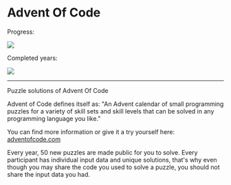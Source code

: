 # Advent Of Code

Progress:<br/>

![](https://img.shields.io/badge/Total%20⭐-220-yellow)

Completed years:

![](https://img.shields.io/badge/2015%20⭐-50-yellow)

<hr/>

Puzzle solutions of Advent Of Code

Advent of Code defines itself as: "An Advent calendar of small programming puzzles for a variety of skill sets and skill levels that can be solved in any programming language you like."

You can find more information or give it a try yourself here: <a href="https://adventofcode.com/">adventofcode.com</a>

Every year, 50 new puzzles are made public for you to solve. Every participant has individual input data and unique solutions, that's why even though you may share the code you used to solve a puzzle, you should not share the input data you had. 


